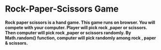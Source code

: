 # Rock-Paper-Scissors Game

**Rock paper scissors is a hand game. This game runs on browser. You will compete with your computer. Player will pick rock ,paper or scissors. Then computer will pick rock ,paper or scissors randomly. By Math.random() function, computer will pick  randomly among rock , paper & scissors.** 
